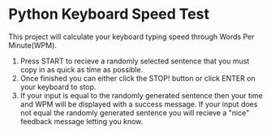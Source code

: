 # Python Keyboard Speed Test

This project will calculate your keyboard typing speed through Words Per Minute(WPM).

1. Press START to recieve a randomly selected sentence that you must copy in as quick as time as possible. 
2. Once finished you can either click the STOP! button or click ENTER on your keyboard to stop.
3. If your input is equal to the randomly generated sentence then your time and WPM will be displayed with a success message.
   If your input does not equal the randomly generated sentence you will recieve a "nice" feedback message letting you know.
   
   
   
